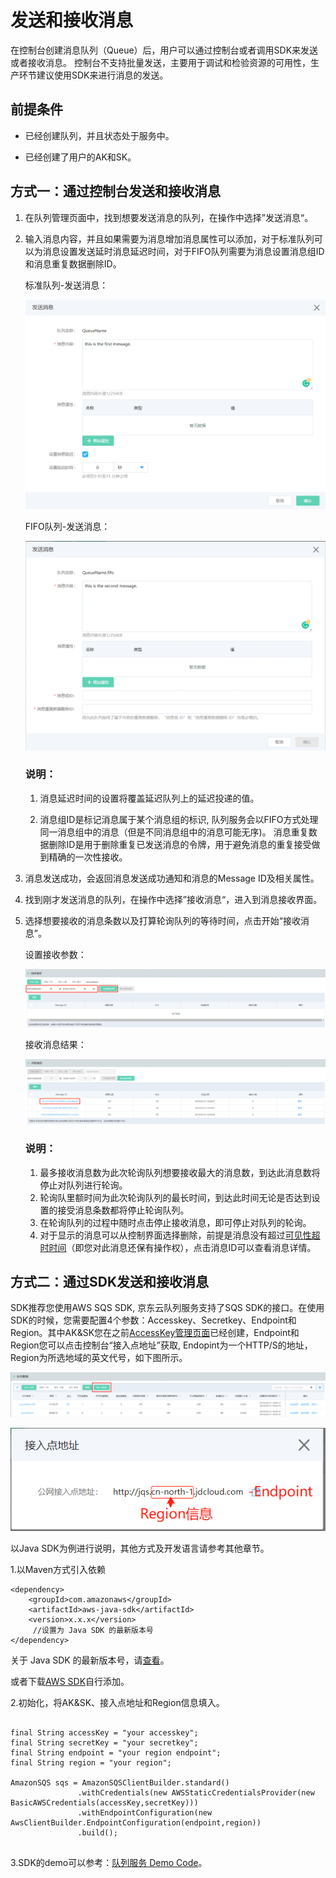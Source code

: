 # 发送和接收消息

在控制台创建消息队列（Queue）后，用户可以通过控制台或者调用SDK来发送或者接收消息。
控制台不支持批量发送，主要用于调试和检验资源的可用性，生产环节建议使用SDK来进行消息的发送。



## 前提条件

- 已经创建队列，并且状态处于服务中。

- 已经创建了用户的AK和SK。

  

## 方式一：通过控制台发送和接收消息

1. 在队列管理页面中，找到想要发送消息的队列，在操作中选择”发送消息“。

2. 输入消息内容，并且如果需要为消息增加消息属性可以添加，对于标准队列可以为消息设置发送延时消息延迟时间，对于FIFO队列需要为消息设置消息组ID和消息重复数据删除ID。

   标准队列-发送消息：

   ![标准发送消息](../../../../image/Internet-Middleware/Queue-Service/入门指南-03.png)

   FIFO队列-发送消息：

   ![FIFO发送消息](../../../../image/Internet-Middleware/Queue-Service/入门指南-04.png)

   ### 说明：

   1. 消息延迟时间的设置将覆盖延迟队列上的延迟投递的值。

   2. 消息组ID是标记消息属于某个消息组的标识, 队列服务会以FIFO方式处理同一消息组中的消息（但是不同消息组中的消息可能无序)。    消息重复数据删除ID是用于删除重复已发送消息的令牌，用于避免消息的重复接受做到精确的一次性接收。

      

3. 消息发送成功，会返回消息发送成功通知和消息的Message ID及相关属性。

4. 找到刚才发送消息的队列，在操作中选择”接收消息“，进入到消息接收界面。

5. 选择想要接收的消息条数以及打算轮询队列的等待时间，点击开始“接收消息”。

   设置接收参数：

   ![接收参数](../../../../image/Internet-Middleware/Queue-Service/入门指南-05.png)

   接收消息结果：

   ![接收结果](../../../../image/Internet-Middleware/Queue-Service/入门指南-06.png)

   ### 说明：

   1. 最多接收消息数为此次轮询队列想要接收最大的消息数，到达此消息数将停止对队列进行轮询。
   2. 轮询队里额时间为此次轮询队列的最长时间，到达此时间无论是否达到设置的接受消息条数都将停止轮询队列。
   3. 在轮询队列的过程中随时点击停止接收消息，即可停止对队列的轮询。
   4. 对于显示的消息可以从控制界面选择删除，前提是消息没有超过[可见性超时时间](../Introduction/Core-Concepts.md)（即您对此消息还保有操作权），点击消息ID可以查看消息详情。

   



## 方式二：通过SDK发送和接收消息

SDK推荐您使用AWS SQS SDK, 京东云队列服务支持了SQS SDK的接口。在使用SDK的时候，您需要配置4个参数：Accesskey、Secretkey、Endpoint和Region。其中AK&SK您在之前[AccessKey管理页面](https://uc.jdcloud.com/account/accesskey)已经创建，Endpoint和Region您可以点击控制台“接入点地址”获取, Endopint为一个HTTP/S的地址，Region为所选地域的英文代号，如下图所示。

![接入点地址](../../../../image/Internet-Middleware/Queue-Service/入门指南-07.png)

![地址信息](../../../../image/Internet-Middleware/Queue-Service/入门指南-08.png)





以Java SDK为例进行说明，其他方式及开发语言请参考其他章节。

1.以Maven方式引入依赖

```
<dependency>  
    <groupId>com.amazonaws</groupId>  
    <artifactId>aws-java-sdk</artifactId>  
    <version>x.x.x</version>      
     //设置为 Java SDK 的最新版本号 
</dependency>
```

关于 Java SDK 的最新版本号，请[查看](https://mvnrepository.com/artifact/com.amazonaws/aws-java-sdk)。

或者下载[AWS SDK](<https://aws.amazon.com/cn/sdk-for-java/>)自行添加。

2.初始化，将AK&SK、接入点地址和Region信息填入。

   ```
   
  final String accessKey = "your accesskey";
  final String secretKey = "your secretkey";
  final String endpoint = "your region endpoint";
  final String region = "your region";
   
  AmazonSQS sqs = AmazonSQSClientBuilder.standard()
                  .withCredentials(new AWSStaticCredentialsProvider(new BasicAWSCredentials(accessKey,secretKey)))
                  .withEndpointConfiguration(new AwsClientBuilder.EndpointConfiguration(endpoint,region))
                  .build();
                  
   ```

3.SDK的demo可以参考：[队列服务 Demo Code](https://github.com/awsdocs/aws-doc-sdk-examples/tree/master/java/example_code/sqs)。
